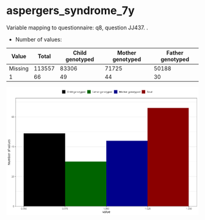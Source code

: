 # aspergers_syndrome_7y
Variable mapping to questionnaire: q8, question JJ437.
.
- Number of values:

| Value | Total | Child genotyped | Mother genotyped | Father genotyped |
| ----- | ----- | --------------- | ---------------- | ---------------- |
| Missing | 113557 | 83306 | 71725 | 50188 |
| 1 | 66 | 49 | 44 |30 |



![](aspergers_syndrome_7y_n.png)




